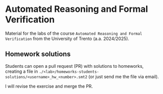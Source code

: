 # Automated Reasoning and Formal Verification

Material for the labs of the course `Automated Reasoning and Formal Verification` from the University of Trento (a.a. 2024/2025).

## Homework solutions

Students can open a pull request (PR) with solutions to homeworks, creating a file in `./<lab>/homeworks-students-solutions/<username>_hw_<number>.smt2` (or just send me the file via email).

I will revise the exercise and merge the PR.
